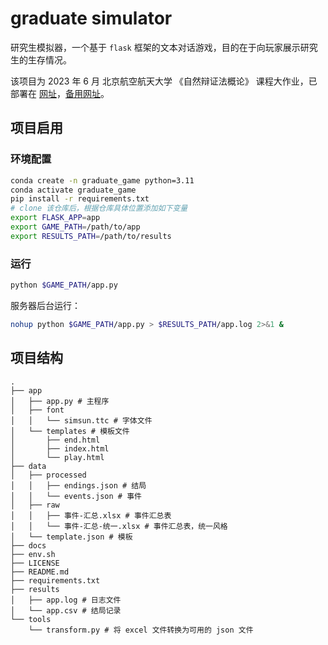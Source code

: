# graduate simulator

研究生模拟器，一个基于 `flask` 框架的文本对话游戏，目的在于向玩家展示研究生的生存情况。

该项目为 2023 年 6 月 北京航空航天大学 《自然辩证法概论》 课程大作业，已部署在 [网址](http://43.143.145.165:5000/)，[备用网址](http://43.143.145.165:5001/)。

## 项目启用

### 环境配置

```bash
conda create -n graduate_game python=3.11
conda activate graduate_game
pip install -r requirements.txt
# clone 该仓库后，根据仓库具体位置添加如下变量
export FLASK_APP=app
export GAME_PATH=/path/to/app
export RESULTS_PATH=/path/to/results
```

### 运行

```bash
python $GAME_PATH/app.py
```

服务器后台运行：
```bash
nohup python $GAME_PATH/app.py > $RESULTS_PATH/app.log 2>&1 &
```

## 项目结构

```text
.
├── app
│   ├── app.py # 主程序
│   ├── font
│   │   └── simsun.ttc # 字体文件
│   └── templates # 模板文件
│       ├── end.html
│       ├── index.html
│       └── play.html
├── data
│   ├── processed
│   │   ├── endings.json # 结局
│   │   └── events.json # 事件
│   ├── raw
│   │   ├── 事件-汇总.xlsx # 事件汇总表
│   │   └── 事件-汇总-统一.xlsx # 事件汇总表，统一风格
│   └── template.json # 模板
├── docs
├── env.sh
├── LICENSE
├── README.md
├── requirements.txt
├── results
│   ├── app.log # 日志文件
│   └── app.csv # 结局记录
└── tools
    └── transform.py # 将 excel 文件转换为可用的 json 文件

```